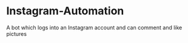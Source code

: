 # Instagram-Automation
A bot which logs into an Instagram account and can comment and like pictures
